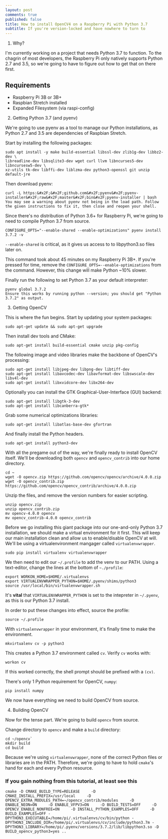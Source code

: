 ```yaml
---
layout: post
comments: true
published: false
title: How to install OpenCV4 on a Raspberry Pi with Python 3.7
subtitle: If you're version-locked and have nowhere to turn to
---
```

1. Why?

I'm currently working on a project that needs Python 3.7 to function. To the chagrin of most developers, the Raspberry Pi only natively supports Python 2.7 and 3.5, so we're going to have to figure out how to get that on there first.

## Requirements
* Raspberry Pi 3B or 3B+
* Raspbian Stretch installed
* Expanded Filesystem (via raspi-config)

2. Getting Python 3.7 (and pyenv)

We're going to use pyenv as a tool to manage our Python installations, as Python 2.7 and 3.5 are dependencies of Raspbian Stretch.

Start by installing the following packages:

```shell
sudo apt install -y make build-essential libssl-dev zlib1g-dev libbz2-dev \
libreadline-dev libsqlite3-dev wget curl llvm libncurses5-dev libncursesw5-dev \
xz-utils tk-dev libffi-dev liblzma-dev python3-openssl git unzip default-jre
```

Then download pyenv:

```shell
curl -L https:&#x2F;&#x2F;github.com&#x2F;pyenv&#x2F;pyenv-installer&#x2F;raw&#x2F;master&#x2F;bin&#x2F;pyenv-installer | bash
You may see a warning about pyenv not being in the load path. Follow the given instructions to fix it, then close and reopen your shell.
```

Since there's no distribution of Python 3.6+ for Raspberry Pi, we're going to need to compile Python 3.7 from source.

```shell
CONFIGURE_OPTS="--enable-shared --enable-optimizations" pyenv install 3.7.2 -v
```

`--enable-shared` is critical, as it gives us access to to libpython3.so files later on.

This command took about 45 minutes on my Raspberry Pi 3B+. If you're pressed for time, remove the `CONFIGURE_OPTS=--enable-optimizations` from the command. However, this change will make Python ~10% slower.

Finally run the following to set Python 3.7 as your default interpreter:

```shell
pyenv global 3.7.2
Ensure this works by running python --version; you should get "Python 3.7.2" as output.
```

3. Getting OpenCV

This is where the fun begins. Start by updating your system packages:

```shell
sudo apt-get update && sudo apt-get upgrade
```

Then install dev tools and CMake:

```shell
sudo apt-get install build-essential cmake unzip pkg-config
```

The following image and video libraries make the backbone of OpenCV's processing:

```shell
sudo apt-get install libjpeg-dev libpng-dev libtiff-dev
sudo apt-get install libavcodec-dev libavformat-dev libswscale-dev libv4l-dev
sudo apt-get install libxvidcore-dev libx264-dev
```

Optionally you can install the GTK Graphical-User-Interface (GUI) backend:

```shell
sudo apt-get install libgtk-3-dev
sudo apt-get install libcanberra-gtk*
```

Grab some numerical optimizations libraries:

```shell
sudo apt-get install libatlas-base-dev gfortran
```
And finally install the Python headers.

```shell
sudo apt-get install python3-dev
```

With all the pregame out of the way, we're finally ready to install OpenCV itself. We'll be downloading both `opencv` and `opencv_contrib` into our home directory.

```shell
cd ~
wget -O opencv.zip https://github.com/opencv/opencv/archive/4.0.0.zip
wget -O opencv_contrib.zip https://github.com/opencv/opencv_contrib/archive/4.0.0.zip
```

Unzip the files, and remove the version numbers for easier scripting.

```shell
unzip opencv.zip
unzip opencv_contrib.zip
mv opencv-4.0.0 opencv
mv opencv_contrib-4.0.0 opencv_contrib
```

Before we go installing this giant package into our one-and-only Python 3.7 installation, we should make a virtual environment for it first. This will keep our main installation clean and allow us to enable/disable OpenCV at will. We'll be using a virtualenvironment mangager called `virtualenvwrapper`. 

```shell
sudo pip install virtualenv virtualenvwrapper
```

We then need to edit our `~/.profile` to add the venv to our PATH. Using a text-editor, change the lines at the bottom of `~./profile`:

```shell
export WORKON_HOME=$HOME/.virtualenvs
export VIRTUALENVWRAPPER_PYTHON=$HOME/.pyenv/shims/python3
source /usr/local/bin/virtualenvwrapper.sh
```

It's **vital** that `VIRTUALENVWRAPPER_PYTHON` is set to the intepreter in `~/.pyenv`, as this is our Python 3.7 install. 

In order to put these changes into effect, source the profile:

```shell
source ~/.profile
```

With `virtualenvwrapper` in your environment, it's finally time to make the environment.

```shell
mkvirtualenv cv -p python3
```

This creates a Python 3.7 environment called `cv`. Verify `cv` works with:

```shell
workon cv
```

If this worked correctly, the shell prompt should be prefixed with a `(cv)`.

There's only 1 Python requirement for OpenCV, `numpy`:

```shell
pip install numpy
```

We now have everything we need to build OpenCV from source.

4. Building OpenCV

Now for the tense part. We're going to build `opencv` from source. 

Change directory to `opencv` and make a `build` directory:

```shell
cd ~/opencv`
mkdir build
cd build
```

Because we're using `virtualenvwrapper`, none of the correct Python files or libraries are in the PATH. Therefore, we're going to have to hold `cmake`'s hand for each and every Python resource. 

### If you gain nothing from this tutorial, at least see this

```shell
cmake -D CMAKE_BUILD_TYPE=RELEASE     -D CMAKE_INSTALL_PREFIX=/usr/local     -D OPENCV_EXTRA_MODULES_PATH=~/opencv_contrib/modules     -D ENABLE_NEON=ON     -D ENABLE_VFPV3=ON     -D BUILD_TESTS=OFF     -D OPENCV_ENABLE_NONFREE=ON     -D INSTALL_PYTHON_EXAMPLES=OFF     -D BUILD_EXAMPLES=OFF -DPYTHON3_EXECUTABLE=/home/pi/.virtualenvs/cv/bin/python -DPYTHON3_INCLUDE_DIR=/home/pi/.virtualenvs/cv/include/python3.7m -DPYTHON3_LIBRARY=/home/pi/.pyenv/versions/3.7.2/lib/libpython3.so -D BUILD_opencv_python3=yes ..
```
